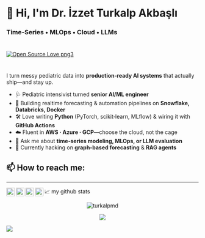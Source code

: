 # 👋 Hi, I'm **Dr. İzzet Turkalp Akbaşlı**

### Time‑Series • MLOps • Cloud • LLMs
#
 [![Open Source Love png3](https://badges.frapsoft.com/os/v3/open-source.png?v=103)](https://github.com/ellerbrock/open-source-badges/)
#

I turn messy pediatric data into **production‑ready AI systems** that actually ship—and stay up.

* 🩺 Pediatric intensivist turned **senior AI/ML engineer**
* 🚀 Building realtime forecasting & automation pipelines on **Snowflake, Databricks, Docker**
* 🛠️ Love writing **Python** (PyTorch, scikit‑learn, MLflow) & wiring it with **GitHub Actions**
* ☁️ Fluent in **AWS · Azure · GCP**—choose the cloud, not the cage
* 💬 Ask me about **time‑series modeling, MLOps, or LLM evaluation**
* 🌱 Currently hacking on **graph‑based forecasting** & **RAG agents**

## 📫 How to reach me:
---
                                                                                        
<a href="https://www.instagram.com/turkalpmd/">
  <img align="left" alt="Turkalp's Instagram" width="22px" src="https://cdn4.iconfinder.com/data/icons/social-media-2210/24/Instagram-512.png" />
</a>
<a href="https://discord.gg/turkalpmd#4917">
  <img align="left" alt="Turkalp's Discord" width="22px" src="https://cdn3.iconfinder.com/data/icons/logos-and-brands-adobe/512/91_Discord-512.png" />
</a>
<a href="https://twitter.com/turkalpmd">
  <img align="left" alt="turkalpmd | Twitter" width="22px" src="https://cdn1.iconfinder.com/data/icons/logotypes/32/twitter-512.png" />
</a>
<a href="https://www.linkedin.com/in/turkalpmd/">
  <img align="left" alt="Turkalp's LinkedIN" width="22px" src="https://cdn2.iconfinder.com/data/icons/social-media-applications/64/social_media_applications_14-linkedin-512.png" />
</a>


📈 my github stats

<p align="center"> <img src="https://github-readme-stats.vercel.app/api?username=turkalpmd&show_icons=true&theme=gotham" alt="turkalpmd" />

<p align = "center"><img src = "https://github-readme-stats.vercel.app/api/top-langs/?username=turkalpmd&layout=compact"/>



![](https://komarev.com/ghpvc/?username=turkalpmd)




